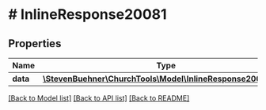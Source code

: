 # # InlineResponse20081

## Properties

Name | Type | Description | Notes
------------ | ------------- | ------------- | -------------
**data** | [**\StevenBuehner\ChurchTools\Model\InlineResponse20081Data**](InlineResponse20081Data.md) |  | [optional]

[[Back to Model list]](../../README.md#models) [[Back to API list]](../../README.md#endpoints) [[Back to README]](../../README.md)
